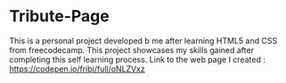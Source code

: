 # Tribute-Page
This is a personal project developed b me after learning HTML5 and CSS from freecodecamp. This project showcases my skills gained after completing this self learning process.
Link to the web page I created : https://codepen.io/fribi/full/oNLZVxz
